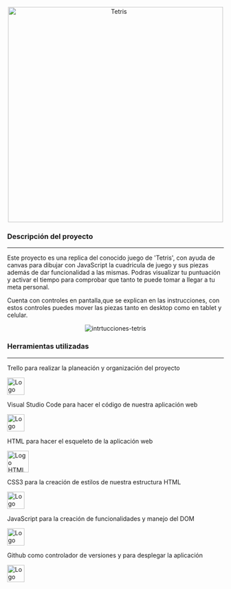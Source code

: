 <p align="center">
<img width="500px"src="https://user-images.githubusercontent.com/86115727/203105885-0067de60-651e-4f2e-a928-79d6c26a96fd.png" alt="Tetris">
</p>
<h3>Descripción del proyecto</h3>
<hr>
Este proyecto es una replica del conocido juego de 'Tetris', con ayuda de canvas para dibujar con JavaScript la cuadricula de juego y sus piezas además de dar funcionalidad a las mismas. 
Podras visualizar tu puntuación y activar el tiempo para comprobar que tanto te puede tomar a llegar a tu meta personal. 

Cuenta con controles en pantalla,que se explican en las instrucciones, con estos controles puedes mover las piezas tanto en desktop como en tablet y celular.
<p align="center">
<img src="https://user-images.githubusercontent.com/86115727/203118055-f8980639-c710-4c16-901e-ceb6d0cebdf6.png" alt="intrtucciones-tetris">
</p>

<h3>Herramientas utilizadas</h3>
<hr>
<p>Trello para realizar la planeación y organización del proyecto</p><img width="40px"src="https://user-images.githubusercontent.com/86115727/199334676-02ff98e0-5f82-4ee3-920c-8a40e748cabb.png" alt="Logo Trello">
<p>Visual Studio Code para hacer el código de nuestra aplicación web</p> <img width="40px"src="https://user-images.githubusercontent.com/86115727/199334189-d07ad5bf-3384-4dc6-82ba-0f39bf80ed82.png" alt="Logo Visual studio code">
<p>HTML para hacer el esqueleto de la aplicación web</p><img width="50px"src="https://user-images.githubusercontent.com/86115727/199336949-54a76e7b-1462-4a27-81cb-6fa9c1514cc2.png" alt="Logo HTML5">
<p>CSS3 para la creación de estilos de nuestra estructura HTML</p><img width="40px"src="https://user-images.githubusercontent.com/86115727/199334947-3019f26d-56a9-400c-b8c3-ef92b4a94faa.png" alt="Logo CSS3">
<p>JavaScript para la creación de funcionalidades y manejo del DOM</p><img width="40px"src="https://user-images.githubusercontent.com/86115727/203118843-df9172d0-6a0f-4ed7-a6c8-fba04e6bdf7d.png" alt="Logo CSS3">
<p>Github como controlador de versiones y para desplegar la aplicación</p><img width="40px"src="https://user-images.githubusercontent.com/86115727/199336699-67593444-6d17-4c33-b313-99b09181887b.png" alt="Logo Github">